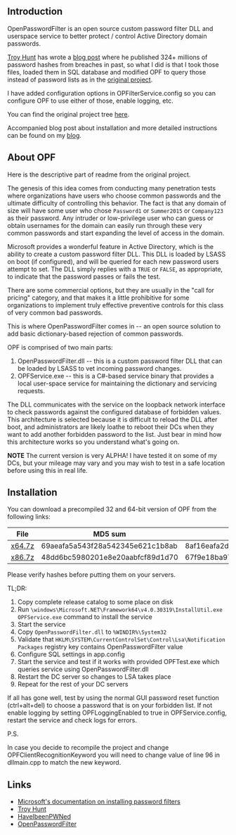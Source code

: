 Introduction
------------
OpenPasswordFilter is an open source custom password filter DLL and userspace service to better protect / control Active Directory domain passwords. 

[Troy Hunt](https://twitter.com/troyhunt) has wrote a [blog post](https://haveibeenpwned.com/Passwords) where he published 324+ millions of password hashes from breaches in past, so what I did is that I took those files, loaded them in SQL database and modified OPF to query those 
instead of password lists as in the [original project](https://github.com/jephthai/OpenPasswordFilter). 

I have added configuration options in OPFilterService.config so you can configure OPF to use either of those, enable logging, etc.

You can find the original project tree [here](https://github.com/jephthai/OpenPasswordFilter). 

Accompanied blog post about installation and more detailed instructions can be found on my [blog](https://amarkulo.com/integrating-database-of-pwned-password-hashes-with-microsoft-ad).

About OPF
------------
Here is the descriptive part of readme from the original project.

The genesis of this idea comes from conducting many penetration tests where organizations have users who choose common passwords
and the ultimate difficulty of controlling this behavior.  The fact is that any domain of size will have some user who chose
`Password1` or `Summer2015` or `Company123` as their password.  Any intruder or low-privilege user who can guess or obtain
usernames for the domain can easily run through these very common passwords and start expanding the level of access in the 
domain.

Microsoft provides a wonderful feature in Active Directory, which is the ability to create a custom password filter DLL.  This
DLL is loaded by LSASS on boot (if configured), and will be queried for each new password users attempt to set.  The DLL simply
replies with a `TRUE` or `FALSE`, as appropriate, to indicate that the password passes or fails the test.  

There are some commercial options, but they are usually in the "call for pricing" category, and that makes it a little 
prohibitive for some organizations to implement truly effective preventive controls for this class of very common bad passwords. 

This is where OpenPasswordFilter comes in -- an open source solution to add basic dictionary-based rejection of common
passwords.

OPF is comprised of two main parts:

   1. OpenPasswordFilter.dll -- this is a custom password filter DLL that can be loaded by LSASS to vet incoming password changes.
   2. OPFService.exe -- this is a C#-based service binary that provides a local user-space service for maintaining the dictionary and servicing requests.
  
The DLL communicates with the service on the loopback network interface to check passwords against the configured database
of forbidden values.  This architecture is selected because it is difficult to reload the DLL after boot, and administrators
are likely loathe to reboot their DCs when they want to add another forbidden password to the list.  Just bear in mind how this
architecture works so you understand what's going on.

**NOTE** The current version is very ALPHA!  I have tested it on some of my DCs, but your mileage may vary and you may wish to
test in a safe location before using this in real life.

Installation
------------
You can download a precompiled 32 and 64-bit version of OPF from the following links:

| File          | MD5 sum     | SHA1 sum  |
| ------------- |-------------| ----------|
| [x64.7z](https://github.com/amarkulo/OpenPasswordFilter/raw/master/x64.7z) | 69aeafa5a543f28a542345e621c1b8ab | 8af16eafa2d9b136b3d77ae4b380667f498b3d17 |
| [x86.7z](https://github.com/amarkulo/OpenPasswordFilter/raw/master/x86.7z)| 48dd6bc5980201e8e20aabfcf89d1d70 | 67f9e18ba974b6fdf60fd64252438c5e0e0cb8f5 |



Please verify hashes before putting them on your servers.
    
TL;DR:

  1. Copy complete release catalog to some place on disk
  2. Run `\windows\Microsoft.NET\Framework64\v4.0.30319\InstallUtil.exe OPFService.exe` command to install the service
  3. Start the service
  4. Copy `OpenPasswordFilter.dll` to `%WINDIR%\System32`
  5. Validate that `HKLM\SYSTEM\CurrentControlSet\Control\Lsa\Notification Packages` registry key contains OpenPasswordFilter value
  6. Configure SQL settings in app.config
  7. Start the service and test if it works with provided OPFTest.exe which queries service using OpenPasswordFilter.dll
  8. Restart the DC server so changes to LSA takes place
  9. Repeat for the rest of your DC servers
  
If all has gone well, test by using the normal GUI password reset function (ctrl+alt+del) to choose a password that is on
your forbidden list. If not enable logging by setting OPFLoggingEnabled to true in OPFService.config, restart the service and check logs for errors.

P.S. 

In case you decide to recompile the project and change OPFClientRecognitionKeyword you will need to change value of line 96 in dllmain.cpp to match the new keyword.

Links
------------
  * [Microsoft's documentation on installing password filters](https://msdn.microsoft.com/en-us/library/windows/desktop/ms721766(v=vs.85).aspx)
  * [Troy Hunt](https://twitter.com/troyhunt) 
  * [HaveIbeenPWNed](https://haveibeenpwned.com)
  * [OpenPasswordFilter](https://github.com/jephthai/OpenPasswordFilter)
